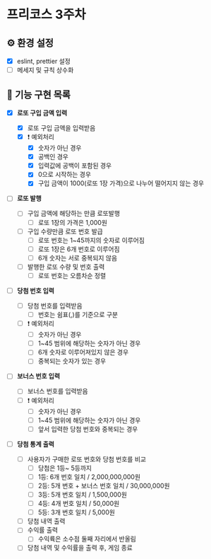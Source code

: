 # 프리코스 3주차

## ⚙️ 환경 설정

- [x] eslint, prettier 설정
- [ ] 메세지 및 규칙 상수화

## 🚀 기능 구현 목록

- [x] **로또 구입 금액 입력**

  - [x] 로또 구입 금액을 입력받음
  - [x] ❗️ 예외처리
    - [x] 숫자가 아닌 경우
    - [x] 공백인 경우
    - [x] 입력값에 공백이 포함된 경우
    - [x] 0으로 시작하는 경우
    - [x] 구입 금액이 1000(로또 1장 가격)으로 나누어 떨어지지 않는 경우

- [ ] **로또 발행**

  - [ ] 구입 금액에 해당하는 만큼 로또발행
    - [ ] 로또 1장의 가격은 1,000원
  - [ ] 구입 수량만큼 로또 번호 발급
    - [ ] 로또 번호는 1~45까지의 숫자로 이루어짐
    - [ ] 로또 1장은 6개 번호로 이루어짐
    - [ ] 6개 숫자는 서로 중복되지 않음
  - [ ] 발행한 로또 수량 및 번호 출력
    - [ ] 로또 번호는 오름차순 정렬

- [ ] **당첨 번호 입력**

  - [ ] 당첨 번호를 입력받음
    - [ ] 번호는 쉼표(,)를 기준으로 구분
  - [ ] ❗️ 예외처리
    - [ ] 숫자가 아닌 경우
    - [ ] 1~45 범위에 해당하는 숫자가 아닌 경우
    - [ ] 6개 숫자로 이루어져있지 않은 경우
    - [ ] 중복되는 숫자가 있는 경우

- [ ] **보너스 번호 입력**

  - [ ] 보너스 번호를 입력받음
  - [ ] ❗️ 예외처리
    - [ ] 숫자가 아닌 경우
    - [ ] 1~45 범위에 해당하는 숫자가 아닌 경우
    - [ ] 앞서 입력한 당첨 번호와 중복되는 경우

- [ ] **당첨 통계 출력**

  - [ ] 사용자가 구매한 로또 번호와 당첨 번호를 비교
    - [ ] 당첨은 1등~ 5등까지
    - [ ] 1등: 6개 번호 일치 / 2,000,000,000원
    - [ ] 2등: 5개 번호 + 보너스 번호 일치 / 30,000,000원
    - [ ] 3등: 5개 번호 일치 / 1,500,000원
    - [ ] 4등: 4개 번호 일치 / 50,000원
    - [ ] 5등: 3개 번호 일치 / 5,000원
  - [ ] 당첨 내역 출력
  - [ ] 수익률 출력
    - [ ] 수익륙은 소수점 둘째 자리에서 반올림
  - [ ] 당첨 내역 및 수익률을 출력 후, 게임 종료
